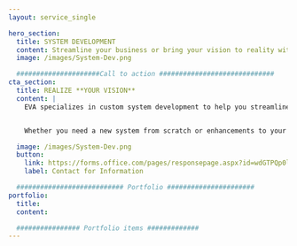 ```yaml
---
layout: service_single

hero_section:
  title: SYSTEM DEVELOPMENT
  content: Streamline your business or bring your vision to reality with custom systems designed for peak performance, operational efficiency, and growth potential.
  image: /images/System-Dev.png

  #####################Call to action #############################
cta_section:
  title: REALIZE **YOUR VISION**
  content: |
    EVA specializes in custom system development to help you streamline your business operations and turn your vision into a reality. As a small or medium business, you have unique needs and limitations, but that doesn't mean you can't achieve peak performance, operational efficiency, and growth potential through tailored system development. EVA works closely with you to gain a deep understanding of your business processes and goals. With this knowledge, we design and develop custom systems that are optimized for performance and efficiency, enabling you to streamline your operations and maximize productivity.


    Whether you need a new system from scratch or enhancements to your existing infrastructure, our custom system development services EVA bring your vision to life. EVA leverages the latest technologies like cloud engineering and industry best practices to ensure that the solutions we deliver are scalable, secure, and aligned with your long-term business objectives.

  image: /images/System-Dev.png
  button:
    link: https://forms.office.com/pages/responsepage.aspx?id=wdGTPQp0lkOAq_FSQvHHSV2gPbztFbJAkYLit6JI0JhUREhLQkc3RlczUFNVWEpRT1AzMTdWNE9DUi4u
    label: Contact for Information

  ########################### Portfolio ######################
portfolio:
  title: 
  content:

  ################ Portfolio items #############
---
```


